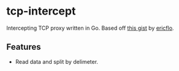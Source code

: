 # tcp-intercept
Intercepting TCP proxy written in Go. Based off [this gist](https://gist.github.com/ericflo/7dcf4179c315d8bd714c) by [ericflo](https://github.com/ericflo).

## Features

* Read data and split by delimeter.
